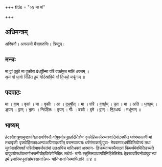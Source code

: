 +++
title = "०४ मा वां"

+++
## अधिमन्त्रम्
अश्विनौ। अगस्त्यो मैत्रावरुणिः। त्रिष्टुप्।

## मन्त्रः
मा वां॒ वृको॒ मा वृ॒कीरा द॑धर्षी॒न्मा परि॑ वर्क्तमु॒त माति॑ धक्तम् ।  
अ॒यं वां॑ भा॒गो निहि॑त इ॒यं गीर्दस्रा॑वि॒मे वां॑ नि॒धयो॒ मधू॑नाम् ॥

## पदपाठः
मा । वा॒म् । वृकः॑ । मा । वृ॒कीः । आ । द॒ध॒र्षी॒त् । मा । परि॑ । व॒र्क्त॒म् । उ॒त । मा । अति॑ । ध॒क्त॒म् ।  
अ॒यम् । वा॒म् । भा॒गः । निऽहि॑तः । इ॒यम् । गीः । दस्रौ॑ । इ॒मे । वा॒म् । नि॒ऽधयः॑ । मधू॑नाम् ॥

## भाष्यम्
हेदस्रौशत्रूणामुपक्षपयितारावश्विनौ वांयुवयोरनुग्रहदितिशेषः वृकोहिंसकोरण्यश्वादिर्मादधर्षीत् धर्षणंमाकार्षीन्मां तथावृकीः वृक्योहिंसकाःअन्याअपिमादधर्षीत् वचनव्यत्ययः धर्षणंमाकार्षुःयुवा- मेववामादधर्षीदितियोज्यं तथा युवांमापरिवर्क्तं परितोमावर्जयतंमां उतअपिच मातिधक्तं अस्मान- तिक्रम्यान्यस्मैमादत्तं किमर्थमेवमितिउच्यते वांयुवयोरर्थायभागोभजनीयोहविरंशोनिहितः तथेयं- चगीः स्तुतिरूपावागपिनिहितेतिशेषः हेदस्रावश्विनौवांयुवाभ्यां इमे इमानिमधूनांसोमरसानान्निध- योनिधानानिस्थापितानि ॥ ४ ॥